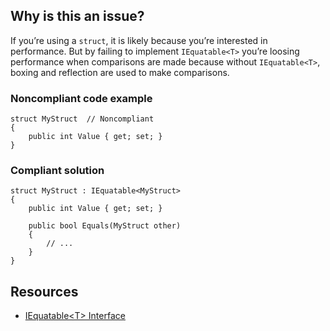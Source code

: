 ## Why is this an issue?

If you’re using a `struct`, it is likely because you’re interested in performance. But by failing to implement
`IEquatable<T>` you’re loosing performance when comparisons are made because without `IEquatable<T>`, boxing and
reflection are used to make comparisons.

### Noncompliant code example

    struct MyStruct  // Noncompliant
    {
        public int Value { get; set; }
    }

### Compliant solution

    struct MyStruct : IEquatable<MyStruct>
    {
        public int Value { get; set; }
    
        public bool Equals(MyStruct other)
        {
            // ...
        }
    }

## Resources

-   [IEquatable&lt;T&gt; Interface](https://learn.microsoft.com/en-us/dotnet/api/system.iequatable-1)